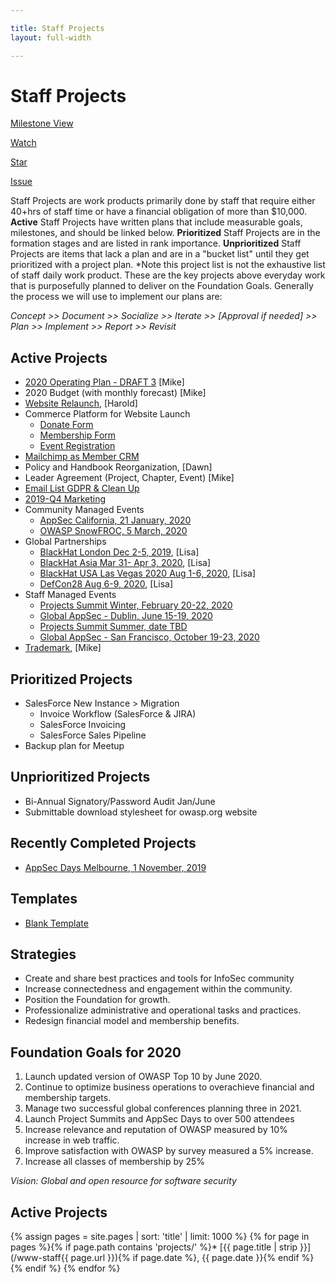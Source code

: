 ```yaml
---

title: Staff Projects
layout: full-width

---
```


# Staff Projects

[Milestone View](/www-staff/milestones)

<!-- Place this tag in your head or just before your close body tag. -->
<script async defer src="https://buttons.github.io/buttons.js"></script>
<!-- Place this tag where you want the button to render. --><a class="github-button" href="https://github.com/owasp/www-staff"  data-icon="octicon-eye" data-size="large" data-show-count="true" aria-label="Watch ntkme/github-buttons on GitHub">Watch</a>
<!-- Place this tag where you want the button to render. -->
<a class="github-button" href="https://github.com/owasp/www-staff" data-icon="octicon-star" data-size="large" data-show-count="true" aria-label="Star ntkme/github-buttons on GitHub">Star</a>
<!-- Place this tag where you want the button to render. -->
<a class="github-button" href="https://github.com/owasp/www-staff/issues" data-icon="octicon-issue-opened" data-size="large" data-show-count="true" aria-label="Issue owasp/www-staff on GitHub">Issue</a>

Staff Projects are work products primarily done by staff that require either 40+hrs of staff time or have a financial obligation of more than $10,000. **Active** Staff Projects have written plans that include measurable goals, milestones, and should be linked below.  **Prioritized** Staff Projects are in the formation stages and are listed in rank importance. **Unprioritized** Staff Projects are items that lack a plan and are in a "bucket list" until they get prioritized with a project plan. *Note this project list is not the exhaustive list of staff daily work product. These are the key projects above everyday work that is purposefully planned to deliver on the Foundation Goals. Generally the process we will use to implement our plans are: 

*Concept >> Document >> Socialize >> Iterate >> [Approval if needed] >> Plan >> Implement >> Report >> Revisit*

## Active Projects
* [2020 Operating Plan - DRAFT 3](/www-staff/operating-plan/2020) [Mike]
* 2020 Budget (with monthly forecast) [Mike]
* [Website Relaunch](/www-staff/projects/201912-Website-Launch), [Harold]
* Commerce Platform for Website Launch
  * [Donate Form](/www-staff/projects/201911-donate-form)
  * [Membership Form](/www-staff/projects/201911-membership-form)
  * [Event Registration](/www-staff/projects/201912-events-form)
* [Mailchimp as Member CRM](/www-staff/projects/201912-mailchimp)
* Policy and Handbook Reorganization, [Dawn]
* Leader Agreement (Project, Chapter, Event) [Mike]
* [Email List GDPR & Clean Up](/www-staff/projects/201910-Email-Cleanup)
* [2019-Q4 Marketing](/www-staff/projects/201910-marketing)
* Community Managed Events
  * [AppSec California, 21 January, 2020](/www-staff/projects/2020-event-appsec-california)
  * [OWASP SnowFROC, 5 March, 2020](/www-staff/projects/202003-snowfroc)
* Global Partnerships
  * [BlackHat London Dec 2-5, 2019](/www-staff/projects/201912-Blackhat-London), [Lisa]
  * [BlackHat Asia Mar 31- Apr 3, 2020](/www-staff/projects/202003-Blackhat-Asia), [Lisa]
  * [BlackHat USA Las Vegas 2020 Aug 1-6, 2020](/www-staff/projects/202008-Blackhat-Las-Vegas), [Lisa]
  * [DefCon28 Aug 6-9, 2020](/www-staff/projects/202008-Defcon-28), [Lisa]
* Staff Managed Events
  * [Projects Summit Winter, February 20-22, 2020](/www-staff/projects/202002-Projects-Summit-Q1)
  * [Global AppSec - Dublin, June 15-19, 2020](/www-staff/projects/202006-GlobalAppSec-Dublin)
  * [Projects Summit Summer, date TBD](/www-staff/projects/202007-Projects-Summit-Q3)
  * [Global AppSec - San Francisco, October 19-23, 2020](/www-staff/projects/202010-Global-AppSec-SF)
* [Trademark](/www-staff/projects/201902-Trademarks), [Mike]

## Prioritized Projects
* SalesForce New Instance > Migration
  * Invoice Workflow (SalesForce & JIRA)
  * SalesForce Invoicing
  * SalesForce Sales Pipeline
* Backup plan for Meetup

## Unprioritized Projects
* Bi-Annual Signatory/Password Audit Jan/June
* Submittable download stylesheet for owasp.org website

## Recently Completed Projects
* [AppSec Days Melbourne, 1 November, 2019](https://www.owasp.org/index.php/Staff-Projects/20191101-AppSecDay-Melbourne)

## Templates 
* [Blank Template](/www-staff/projects/202001-template)

## Strategies
* Create and share best practices and tools for InfoSec community
* Increase connectedness and engagement within the community.
* Position the Foundation for growth.
* Professionalize administrative and operational tasks and practices.
* Redesign financial model and membership benefits.

## Foundation Goals for 2020
1. Launch updated version of OWASP Top 10 by June 2020.
1. Continue to optimize business operations to overachieve financial and membership targets.
1. Manage two successful global conferences planning three in 2021.
1. Launch Project Summits and AppSec Days to over 500 attendees
1. Increase relevance and reputation of OWASP measured by 10% increase in web traffic.
1. Improve satisfaction with OWASP by survey measured a 5% increase.
1. Increase all classes of membership by 25%

*Vision: Global and open resource for software security*


## Active Projects
{% assign pages = site.pages | sort: 'title' | limit: 1000 %}
{% for page in pages %}{% if page.path contains 'projects/' %}* [{{ page.title | strip }}](/www-staff{{ page.url }}){% if page.date %}, {{ page.date }}{% endif %}{% endif %}
{% endfor %}


